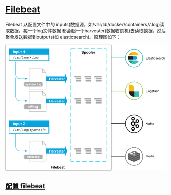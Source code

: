 

# **[Filebeat](https://www.elastic.co/guide/en/beats/filebeat/current/filebeat-overview.html)**
Filebeat 从配置文件中的 inputs(数据源，如/var/lib/docker/containers/*/*.log)读取数据，每一个log文件数据
都会起一个harvester(数据收割机)去读取数据，然后聚合发送数据到outputs(如 elasticsearch)。原理图如下：

![filebeat](./filebeat.png)

## **[配置 filebeat](https://www.elastic.co/guide/en/beats/filebeat/current/filebeat-configuration.html)**





